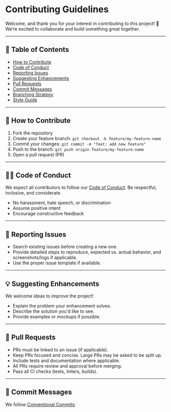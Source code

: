 # Contributing Guidelines

Welcome, and thank you for your interest in contributing to this project! 🎉  
We’re excited to collaborate and build something great together.

---

## 🧭 Table of Contents

- [How to Contribute](#how-to-contribute)
- [Code of Conduct](#code-of-conduct)
- [Reporting Issues](#reporting-issues)
- [Suggesting Enhancements](#suggesting-enhancements)
- [Pull Requests](#pull-requests)
- [Commit Messages](#commit-messages)
- [Branching Strategy](#branching-strategy)
- [Style Guide](#style-guide)

---

## 🚀 How to Contribute

1. Fork the repository
2. Create your feature branch: `git checkout -b feature/my-feature-name`
3. Commit your changes: `git commit -m "feat: add new feature"`
4. Push to the branch: `git push origin feature/my-feature-name`
5. Open a pull request (PR)

---

## 🧑‍⚖️ Code of Conduct

We expect all contributors to follow our [Code of Conduct](CODE_OF_CONDUCT.md). Be respectful, inclusive, and considerate.

- No harassment, hate speech, or discrimination
- Assume positive intent
- Encourage constructive feedback

---

## 🐛 Reporting Issues

- Search existing issues before creating a new one.
- Provide detailed steps to reproduce, expected vs. actual behavior, and screenshots/logs if applicable.
- Use the proper issue template if available.

---

## 💡 Suggesting Enhancements

We welcome ideas to improve the project!

- Explain the problem your enhancement solves.
- Describe the solution you'd like to see.
- Provide examples or mockups if possible.

---

## 🔄 Pull Requests

- PRs must be linked to an issue (if applicable).
- Keep PRs focused and concise. Large PRs may be asked to be split up.
- Include tests and documentation where applicable.
- All PRs require review and approval before merging.
- Pass all CI checks (tests, linters, builds).

---

## 📝 Commit Messages

We follow [Conventional Commits](https://www.conventionalcommits.org/en/v1.0.0/):
